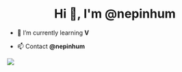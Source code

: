 <h1 align="center">Hi 👋, I'm @nepinhum</h1>

- 🌱 I’m currently learning **V**

- 📫 Contact **@nepinhum**

[![](https://github-readme-stats.vercel.app/api/top-langs/?username=nxpinhum5326)](https://github.com/nxpinhum5326)

